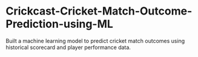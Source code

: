 # Crickcast-Cricket-Match-Outcome-Prediction-using-ML
Built a machine learning model to predict cricket match outcomes using historical scorecard and player performance data.
